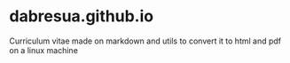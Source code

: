 # dabresua.github.io
Curriculum vitae made on markdown and utils to convert it to html and pdf on a linux machine
